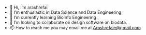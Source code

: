 - 👋 Hi, I’m arashrefai
- 👀 I’m enthusiastic in Data Science and Data Engineering
- 🌱 I’m currently learning Bioinfo Engineering .
- 💞️ I’m looking to collaborate on design software on biodata.
- 📫 How to reach me you may email me at Arashrefaie@gmail.com

<!---
arashrefai/arashrefai is a ✨ special ✨ repository because its `README.md` (this file) appears on your GitHub profile.
You can click the Preview link to take a look at your changes.
--->
